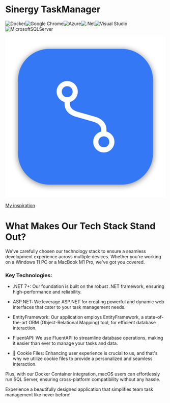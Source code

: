 # Sinergy TaskManager
![Docker](https://img.shields.io/badge/docker-%230db7ed.svg?style=for-the-badge&logo=docker&logoColor=white)![Google Chrome](https://img.shields.io/badge/Google%20Chrome-4285F4?style=for-the-badge&logo=GoogleChrome&logoColor=white)![Azure](https://img.shields.io/badge/azure-%230072C6.svg?style=for-the-badge&logo=microsoftazure&logoColor=white)![.Net](https://img.shields.io/badge/.NET-5C2D91?style=for-the-badge&logo=.net&logoColor=white)![Visual Studio](https://img.shields.io/badge/Visual%20Studio-5C2D91.svg?style=for-the-badge&logo=visual-studio&logoColor=white)![MicrosoftSQLServer](https://img.shields.io/badge/Microsoft%20SQL%20Server-CC2927?style=for-the-badge&logo=microsoft%20sql%20server&logoColor=white)	

![logo](https://github.com/mykytatishkin/WebTaskManager/blob/main/WebTaskManagerApp/WebTaskManagerApp/wwwroot/images/AppIcon.appiconset/mac512.png)

[My inspiration](https://chat.openai.com/share/f11b7950-89ae-46f9-99ca-572bee11ded4)

# What Makes Our Tech Stack Stand Out?
We've carefully chosen our technology stack to ensure a seamless development experience across multiple devices. Whether you're working on a Windows 11 PC or a MacBook M1 Pro, we've got you covered.

### Key Technologies:

- .NET 7+: Our foundation is built on the robust .NET framework, ensuring high-performance and reliability.

- ASP.NET: We leverage ASP.NET for creating powerful and dynamic web interfaces that cater to your task management needs.

- EntityFramework: Our application employs EntityFramework, a state-of-the-art ORM (Object-Relational Mapping) tool, for efficient database interaction.

- FluentAPI: We use FluentAPI to streamline database operations, making it easier than ever to manage your tasks and data.

- 🍪 Cookie Files: Enhancing user experience is crucial to us, and that's why we utilize cookie files to provide a personalized and seamless interaction.

Plus, with our Docker Container integration, macOS users can effortlessly run SQL Server, ensuring cross-platform compatibility without any hassle.

Experience a beautifully designed application that simplifies team task management like never before!


